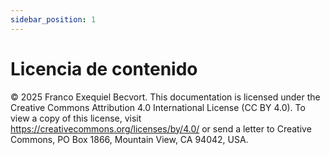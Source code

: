 ```yaml
---
sidebar_position: 1
---
```


# Licencia de contenido

© 2025 Franco Exequiel Becvort. This documentation is licensed under the
Creative Commons Attribution 4.0 International License (CC BY 4.0).
To view a copy of this license, visit https://creativecommons.org/licenses/by/4.0/
or send a letter to Creative Commons, PO Box 1866, Mountain View, CA 94042, USA.